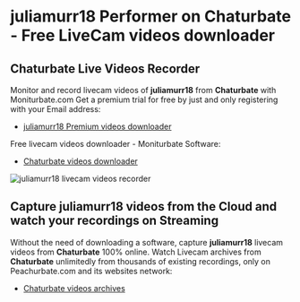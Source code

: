 # juliamurr18 Performer on Chaturbate - Free LiveCam videos downloader

## Chaturbate Live Videos Recorder

Monitor and record livecam videos of **juliamurr18** from **Chaturbate** with Moniturbate.com
Get a premium trial for free by just and only registering with your Email address:
* [juliamurr18 Premium videos downloader](https://moniturbate.com/request-demo-licence-key.html)

Free livecam videos downloader - Moniturbate Software:
* [Chaturbate videos downloader](https://moniturbate.com/moniturbate-download-software.html)

![juliamurr18 livecam videos recorder](https://peachurnet.com/templates/moniturbate-software.png)


## Capture juliamurr18 videos from the Cloud and watch your recordings on Streaming

Without the need of downloading a software, capture **juliamurr18** livecam videos from **Chaturbate** 100% online.
Watch Livecam archives from **Chaturbate** unlimitedly from thousands of existing recordings, only on Peachurbate.com and its websites network:
* [Chaturbate videos archives](https://peachurnet.com/)